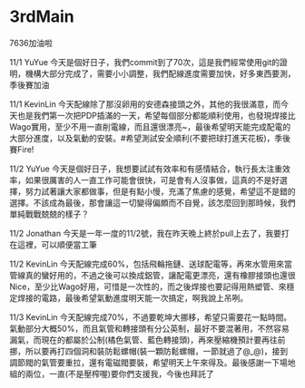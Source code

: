 # 3rdMain
7636加油啦

11/1 YuYue
今天是個好日子，我們commit到了70次，這是我們經常使用git的證明，機構大部分完成了，需要小小調整，我們配線進度需要加快，好多東西要測，季後賽加油

11/1 KevinLin
今天配線除了那沒卵用的安德森接頭之外，其他的我很滿意，而今天也是我們第一次把PDP插滿的一天，希望每個部分都能順利使用，也發現焊接比Wago實用，至少不用一直削電線，而且還很漂亮~，最後希望明天能完成配電的大部分進度，以及氣動的安裝。#希望測試安全順利(不要把球打進天花板)，季後賽Fire!

11/2 YuYue
今天是個好日子，我想要試試有效率和有感情結合，執行長太注重效率，如果很厲害的人一直工作可能會很快，可是會有人沒事做，這真的不是好選擇，努力試著讓大家都做事，但是有點小慢，充滿了焦慮的感覺，希望這不是錯的選擇。不該成為最後，那會讓這一切變得偏頗而不自覺，該怎麼回到那時候，我們單純戰戰兢兢的樣子？

11/2 Jonathan
今天是一年一度的11/2號，我在昨天晚上終於pull上去了，我要打在這裡，可以順便當工筆

11/2 KevinLin
今天配線完成60%，包括飛輪拖鏈、送球配電等，再來水管用來當管線真的蠻好用的，不過之後可以換成鋁管，讓配電更漂亮，還有橡膠接頭也還很Nice，至少比Wago好用，可惜是一次性的，而之後焊接也要記得用熱塑管、來穩定焊接的電路，最後希望氣動進度明天能一次搞定，啊我說上吊咧。

11/3 KevinLin 
今天配線完成70%，不過要乾坤大挪移，希望只需要花一點時間。氣動部分大概50%，而且氣管和轉接頭有分公英制，最好不要混著用，不然容易漏氣，而現在的都屬於公制(橘色氣管、藍色轉接頭)，再來壓縮機預計要再往前挪，所以要再打四個洞和裝防鬆螺帽(裝一顆防鬆螺帽，一節就過了@_@)，接到調節閥的氣管要重拉，還有電磁閥要裝，希望明天上午來得及。最後感謝一下場地組的兩位，一直(不是壓榨喔)要你們支援我，今後也拜託了